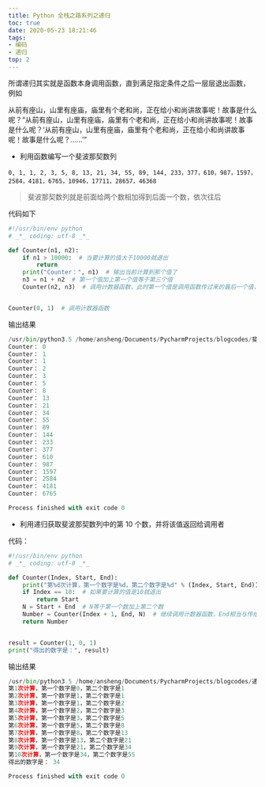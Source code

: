 ```yaml
---
title: Python 全栈之路系列之递归
toc: true
date: 2020-05-23 18:21:46
tags:
- 编码
- 递归
top: 2
---
```


所谓递归其实就是函数本身调用函数，直到满足指定条件之后一层层退出函数， 例如

从前有座山，山里有座庙，庙里有个老和尚，正在给小和尚讲故事呢！故事是什么呢？“从前有座山，山里有座庙，庙里有个老和尚，正在给小和尚讲故事呢！故事是什么呢？‘从前有座山，山里有座庙，庙里有个老和尚，正在给小和尚讲故事呢！故事是什么呢？……’”

- 利用函数编写一个斐波那契数列

`0, 1, 1, 2, 3, 5, 8, 13, 21, 34, 55, 89, 144, 233，377，610，987，1597，2584，4181，6765，10946，17711，28657，46368`

> 斐波那契数列就是前面给两个数相加得到后面一个数，依次往后

代码如下

```python
#!/usr/bin/env python
# _*_ coding: utf-8 _*_

def Counter(n1, n2):
    if n1 > 10000:  # 当要计算的值大于10000就退出
        return
    print("Counter：", n1)  # 输出当前计算到那个值了
    n3 = n1 + n2  # 第一个值加上第一个值等于第三个值
    Counter(n2, n3)  # 调用计数器函数，此时第一个值是调用函数传过来的最后一个值，而第二个值是计算出来的第三个值


Counter(0, 1)  # 调用计数器函数
```

输出结果

```python
/usr/bin/python3.5 /home/ansheng/Documents/PycharmProjects/blogcodes/斐波那契.py
Counter： 0
Counter： 1
Counter： 1
Counter： 2
Counter： 3
Counter： 5
Counter： 8
Counter： 13
Counter： 21
Counter： 34
Counter： 55
Counter： 89
Counter： 144
Counter： 233
Counter： 377
Counter： 610
Counter： 987
Counter： 1597
Counter： 2584
Counter： 4181
Counter： 6765

Process finished with exit code 0
```

- 利用递归获取斐波那契数列中的第 10 个数，并将该值返回给调用者

代码：

```python
#!/usr/bin/env python
# _*_ coding: utf-8 _*_

def Counter(Index, Start, End):
    print("第%d次计算，第一个数字是%d，第二个数字是%d" % (Index, Start, End))
    if Index == 10:  # 如果要计算的值是10就退出
        return Start
    N = Start + End  # N等于第一个数加上第二个数
    Number = Counter(Index + 1, End, N)  # 继续调用计数器函数，End相当与传给函数的第一个数，N是传给函数的第二个数
    return Number


result = Counter(1, 0, 1)
print("得出的数字是：", result)
```

输出结果

```python
/usr/bin/python3.5 /home/ansheng/Documents/PycharmProjects/blogcodes/递归.py
第1次计算，第一个数字是0，第二个数字是1
第2次计算，第一个数字是1，第二个数字是1
第3次计算，第一个数字是1，第二个数字是2
第4次计算，第一个数字是2，第二个数字是3
第5次计算，第一个数字是3，第二个数字是5
第6次计算，第一个数字是5，第二个数字是8
第7次计算，第一个数字是8，第二个数字是13
第8次计算，第一个数字是13，第二个数字是21
第9次计算，第一个数字是21，第二个数字是34
第10次计算，第一个数字是34，第二个数字是55
得出的数字是： 34

Process finished with exit code 0
```